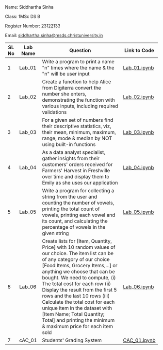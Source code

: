 Name: Siddhartha Sinha   

Class: 1MSc DS B   

Register Number: 23122133

Email: siddhartha.sinha@msds.christuniversity.in

| SL No | Lab Name | Question | Link to Code |
|---    |---       |---       |---           |
| 1     | Lab_01   | Write a program to print a name "n" times where the name & the "n" will be user input|<a href="Lab01.ipynb">Lab_01.ipynb</a>|
| 2     | Lab_02   | Create a function to help Alice from Digiterra convert the number she enters, demonstrating the function with various inputs, including required validations|<a href="Lab02.ipynb">Lab_02.ipynb</a>|
| 3     | Lab_03   | For a given set of numbers find their descriptive statistics, viz, their mean, minimum, maximum, range, mode & median by NOT using built-in functions|<a href="Lab03.ipynb">Lab_03.ipynb</a>|
| 4     | Lab_04   | As a data analyst specialist, gather insights from their customers' orders received for Farmers' Harvest in Freshville over time and display them to Emily as she uses our application|<a href="Lab04.ipynb">Lab_04.ipynb</a>|
| 5     | Lab_05   | Write a program for collecting a string from the user and counting the number of vowels, printing the total count of vowels, printing each vowel and its count, and calculating the percentage of vowels in the given string|<a href="Lab05.ipynb">Lab_05.ipynb</a>|
| 6     | Lab_06   | Create lists for [Item, Quantity, Price] with 10 random values of our choice. The item list can be of any category of our choice [Food Items, Grocery Items,...] or anything we choose that can be bought. We need to compute, (i) The total cost for each row (ii) Display the result from the first 5 rows and the last 10 rows (iii) Calculate the total cost for each unique item in the dataset with [Item Name; Total Quantity; Total] and printing the minimum & maximum price for each item sold|<a href="Lab06.ipynb">Lab_06.ipynb</a>|
| 7     | cAC_01   | Students' Grading System|<a href="CAC01.ipynb">CAC_01.ipynb</a>|
